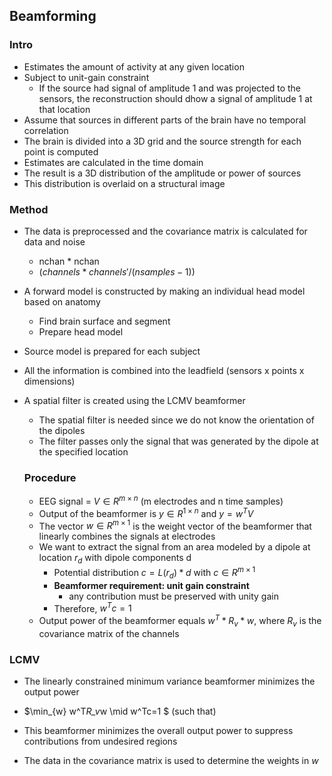 ## Beamforming

### Intro
- Estimates the amount of activity at any given location 
- Subject to unit-gain constraint
	- If the source had signal of amplitude 1 and was projected to the sensors, the reconstruction should dhow a signal of amplitude 1 at that location
- Assume that sources in different parts of the brain have no temporal correlation
- The brain is divided into a 3D grid and the source strength for each point is computed
- Estimates are calculated in the time domain
- The result is a 3D distribution of the amplitude or power of sources
- This distribution is overlaid on a structural image

### Method
- The data is preprocessed and the covariance matrix is calculated for data and noise
	
	- nchan * nchan 
	- $(channels * channels'/(nsamples-1))$ 
	
- A forward model is constructed by making an individual head model based on anatomy
	- Find brain surface and segment
	- Prepare head model
	
- Source model is prepared for each subject

- All the information is combined into the leadfield (sensors x points x dimensions) 

- A spatial filter is created using the LCMV beamformer

  - The spatial filter is needed since we do not know the orientation of the dipoles
  - The filter passes only the signal that was generated by the dipole at the specified location

  ### Procedure

  - EEG signal = $V \in R^{m \times n}$ (m electrodes and n time samples)
  - Output of the beamformer is $y \in R^{1 \times n}$ and $y = w^T V$
  - The vector $w \in R^{m \times 1}$ is the weight vector of the beamformer that linearly combines the signals at electrodes
  - We want to extract the signal from an area modeled by a dipole at location $r_d$ with dipole components d
    - Potential distribution $c = L(r_d)*d$ with $c \in R^{m \times 1}$
    - **Beamformer requirement: unit gain constraint**
      - any contribution must be preserved with unity gain
    - Therefore, $w^Tc = 1$
  - Output power of the beamformer equals $w^T*R_v*w$, where $R_v$ is the covariance matrix of the channels

### LCMV 

- The linearly constrained minimum variance beamformer minimizes the output power 

- $\min_{w} w^T*R_v*w \mid w^Tc=1 $ (such that)

- This beamformer minimizes the overall output power to suppress contributions from undesired regions

- The data in the covariance matrix is used to determine the weights in $w$

  